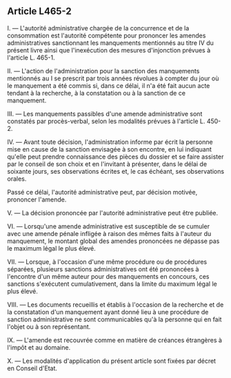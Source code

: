 Article L465-2
----
I. ― L'autorité administrative chargée de la concurrence et de la consommation
est l'autorité compétente pour prononcer les amendes administratives
sanctionnant les manquements mentionnés au titre IV du présent livre ainsi que
l'inexécution des mesures d'injonction prévues à l'article L. 465-1.

II. ― L'action de l'administration pour la sanction des manquements mentionnés
au I se prescrit par trois années révolues à compter du jour où le manquement a
été commis si, dans ce délai, il n'a été fait aucun acte tendant à la recherche,
à la constatation ou à la sanction de ce manquement.

III. ― Les manquements passibles d'une amende administrative sont constatés par
procès-verbal, selon les modalités prévues à l'article L. 450-2.

IV. ― Avant toute décision, l'administration informe par écrit la personne mise
en cause de la sanction envisagée à son encontre, en lui indiquant qu'elle peut
prendre connaissance des pièces du dossier et se faire assister par le conseil
de son choix et en l'invitant à présenter, dans le délai de soixante jours, ses
observations écrites et, le cas échéant, ses observations orales.

Passé ce délai, l'autorité administrative peut, par décision motivée, prononcer
l'amende.

V. ― La décision prononcée par l'autorité administrative peut être publiée.

VI. ― Lorsqu'une amende administrative est susceptible de se cumuler avec une
amende pénale infligée à raison des mêmes faits à l'auteur du manquement, le
montant global des amendes prononcées ne dépasse pas le maximum légal le plus
élevé.

VII. ― Lorsque, à l'occasion d'une même procédure ou de procédures séparées,
plusieurs sanctions administratives ont été prononcées à l'encontre d'un même
auteur pour des manquements en concours, ces sanctions s'exécutent
cumulativement, dans la limite du maximum légal le plus élevé.

VIII. ― Les documents recueillis et établis à l'occasion de la recherche et de
la constatation d'un manquement ayant donné lieu à une procédure de sanction
administrative ne sont communicables qu'à la personne qui en fait l'objet ou à
son représentant.

IX. ― L'amende est recouvrée comme en matière de créances étrangères à l'impôt
et au domaine.

X. ― Les modalités d'application du présent article sont fixées par décret en
Conseil d'Etat.
